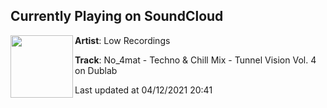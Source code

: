 ## Currently Playing on SoundCloud

[<img align="left" width="100" src="https://i1.sndcdn.com/artworks-oVVygNl4G0Ryfq03-O2Q9vA-t500x500.jpg">](https://soundcloud.com/lowrecordings/no_4mat-techno-chill-mix-tunnel-vision-vol-4-on-dublab)

**Artist**: Low Recordings 

**Track**: No_4mat - Techno & Chill Mix - Tunnel Vision Vol. 4 on Dublab

Last updated at 04/12/2021 20:41
